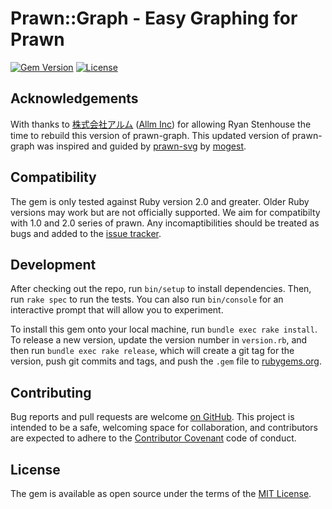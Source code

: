 # Prawn::Graph - Easy Graphing for Prawn

[![Gem Version](https://badge.fury.io/rb/prawn-graph.svg)](https://badge.fury.io/rb/prawn-graph)
[![License](http://img.shields.io/:license-mit-blue.svg)](http://sujrd.mit-license.org)

## Acknowledgements

With thanks to [株式会社アルム][3] ([Allm Inc][4]) for allowing Ryan Stenhouse the time to rebuild this version of
prawn-graph. This updated version of prawn-graph was inspired and guided by [prawn-svg][1] by [mogest][1].

## Compatibility

The gem is  only tested against Ruby version 2.0 and greater. Older Ruby versions may work but are not 
officially supported. We aim for compatibilty with 1.0 and 2.0 series of prawn. Any incomaptibilities
should be treated as bugs and added to the [issue tracker][2]. 

## Development

After checking out the repo, run `bin/setup` to install dependencies. Then, run `rake spec` to run the tests. You can
also  run `bin/console` for an interactive prompt that will allow you to experiment.

To install this gem onto your local machine, run `bundle exec rake install`. To release a new version, update the 
version number in `version.rb`, and then run `bundle exec rake release`, which will create a git tag for the version, 
push git commits and tags, and push the `.gem` file to [rubygems.org](https://rubygems.org).

## Contributing

Bug reports and pull requests are welcome [on GitHub][2]. This project is intended to be a 
safe, welcoming space for collaboration, and contributors are expected to adhere to the [Contributor Covenant](http://contributor-covenant.org) 
code of conduct.

## License

The gem is available as open source under the terms of the [MIT License](http://opensource.org/licenses/MIT).


[1]: https://github.com/mogest/prawn-svg/
[2]: https://github.com/hhry/prawn-graph/
[3]: http://www.allm.net/
[4]: http://www.allm.net/en/